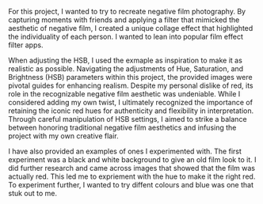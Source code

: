 For this project, I wanted to try to recreate negative film photography. By capturing moments with friends and applying a filter that mimicked the aesthetic of negative film, I created a unique collage effect that highlighted the individuality of each person. I wanted to lean into popular film effect filter apps. 

When adjusting the HSB, I used the exmaple as inspiration to make it as realistic as possible. Navigating the adjustments of Hue, Saturation, and Brightness (HSB) parameters within this project, the provided images were pivotal guides for enhancing realism. Despite my personal dislike of red, its role in the recognizable negative film aesthetic was undeniable. While I considered adding my own twist, I ultimately recognized the importance of retaining the iconic red hues for authenticity and flexibility in interpretation. Through careful manipulation of HSB settings, I aimed to strike a balance between honoring traditional negative film aesthetics and infusing the project with my own creative flair. 

I have also provided an examples of ones I experimented with. The first experiment was a black and white background to give an old film look to it. I did further research and came across images that showed that the film was actually red. This led me to expriement with the hue to make it the right red. To experiment further, I wanted to try diffent colours and blue was one that stuk out to me. 
